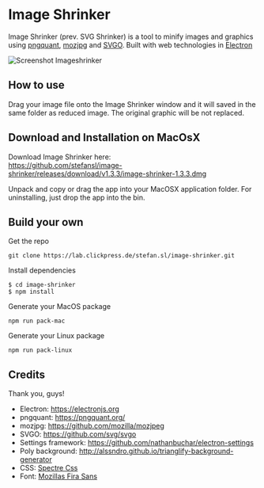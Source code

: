 # Image Shrinker

Image Shrinker (prev. SVG Shrinker) is a tool to minify images and graphics using [pngquant](https://pngquant.org/), [mozjpg](https://github.com/mozilla/mozjpeg) and [SVGO](https://github.com/svg/svgo). Built with web technologies in [Electron](https://electronjs.org)

![Screenshot Imageshrinker](https://raw.githubusercontent.com/stefansl/image-shrinker/dev/assets/img/screen.min.png "Screenshot Image Shrinker")

## How to use
Drag your image file onto the Image Shrinker window and it will saved in the same folder as reduced image.
The original graphic will be not replaced.

## Download and Installation on MacOsX
Download Image Shrinker here:  
https://github.com/stefansl/image-shrinker/releases/download/v1.3.3/image-shrinker-1.3.3.dmg

Unpack and copy or drag the app into your MacOSX application folder.
For uninstalling, just drop the app into the bin.

## Build your own
Get the repo
```shell
git clone https://lab.clickpress.de/stefan.sl/image-shrinker.git
```
Install dependencies
```shell
$ cd image-shrinker
$ npm install
```
Generate your MacOS package
```shell
npm run pack-mac
```

Generate your Linux package
```shell
npm run pack-linux
```

## Credits
Thank you, guys!
* Electron: https://electronjs.org
* pngquant: https://pngquant.org/
* mozjpg: https://github.com/mozilla/mozjpeg
* SVGO: https://github.com/svg/svgo
* Settings framework: https://github.com/nathanbuchar/electron-settings
* Poly background: http://alssndro.github.io/trianglify-background-generator
* CSS: [Spectre Css](https://picturepan2.github.io/spectre/)
* Font: [Mozillas Fira Sans](https://github.com/mozilla/Fira)

